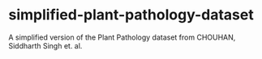 # simplified-plant-pathology-dataset
A simplified version of the Plant Pathology dataset from CHOUHAN, Siddharth Singh et. al.
